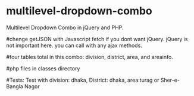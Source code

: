 # multilevel-dropdown-combo
Multilevel Dropdown Combo in jQuery and PHP.

#chenge getJSON with Javascript fetch if you dont want jQuery.
jQuery is not important here. you can call with any ajax methods.

#four tables total in this combo: division, district, area, and areainfo.

#php files in classes directory

#Tests:
Test with division: dhaka, District: dhaka, area:turag or Sher-e-Bangla Nagor